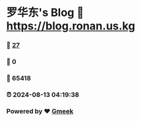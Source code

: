 # 罗华东's Blog :link: https://blog.ronan.us.kg 
### :page_facing_up: [27](https://blog.ronan.us.kg/tag.html) 
### :speech_balloon: 0 
### :hibiscus: 65418 
### :alarm_clock: 2024-08-13 04:19:38 
### Powered by :heart: [Gmeek](https://github.com/Meekdai/Gmeek)
